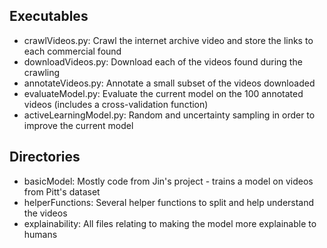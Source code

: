 ## Executables

- crawlVideos.py: Crawl the internet archive video and store the links to each commercial found
- downloadVideos.py: Download each of the videos found during the crawling
- annotateVideos.py: Annotate a small subset of the videos downloaded
- evaluateModel.py: Evaluate the current model on the 100 annotated videos (includes a cross-validation function)
- activeLearningModel.py: Random and uncertainty sampling in order to improve the current model

## Directories

- basicModel: Mostly code from Jin's project - trains a model on videos from Pitt's dataset
- helperFunctions: Several helper functions to split and help understand the videos
- explainability: All files relating to making the model more explainable to humans
